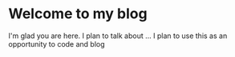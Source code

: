 # Welcome to my blog

I'm glad you are here. I plan to talk about ...
I plan to use this as an opportunity to code and blog
